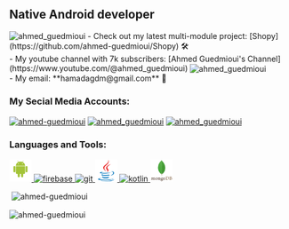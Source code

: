 ## Native Android developer

<p align="left">
<img src="https://www.91-cdn.com/hub/wp-content/uploads/2023/09/New-Android-logo-2023-1200x900.jpg"  alt="ahmed_guedmioui" height="50" width="80" />
- Check out my latest multi-module project: [Shopy](https://github.com/ahmed-guedmioui/Shopy) 🛠️<br>
- My youtube channel with 7k subscribers: [Ahmed Guedmioui's Channel](https://www.youtube.com/@ahmed_guedmioui) <img align="center" src="https://raw.githubusercontent.com/rahuldkjain/github-profile-readme-generator/master/src/images/icons/Social/youtube.svg" alt="ahmed_guedmioui" height="20" width="30" /><br>
- My email: **hamadagdm@gmail.com** 📩<br>
</p>

<h3 align="left">My Secial Media Accounts:</h3>
<p align="left">
<a href="https://linkedin.com/in/ahmed-guedmioui" target="blank"><img align="center" src="https://raw.githubusercontent.com/rahuldkjain/github-profile-readme-generator/master/src/images/icons/Social/linked-in-alt.svg" alt="ahmed-guedmioui" height="30" width="40" /></a>
<a href="https://instagram.com/ahmed_guedmioui" target="blank"><img align="center" src="https://raw.githubusercontent.com/rahuldkjain/github-profile-readme-generator/master/src/images/icons/Social/instagram.svg" alt="ahmed_guedmioui" height="30" width="40" /></a>
<a href="https://www.youtube.com/c/ahmed_guedmioui" target="blank"><img align="center" src="https://raw.githubusercontent.com/rahuldkjain/github-profile-readme-generator/master/src/images/icons/Social/youtube.svg" alt="ahmed_guedmioui" height="30" width="40" /></a>
</p>


<h3 align="left">Languages and Tools:</h3>
<p align="left"> <a href="https://developer.android.com" target="_blank" rel="noreferrer"> <img src="https://raw.githubusercontent.com/devicons/devicon/master/icons/android/android-original-wordmark.svg" alt="android" width="40" height="40"/> </a> <a href="https://firebase.google.com/" target="_blank" rel="noreferrer"> <img src="https://www.vectorlogo.zone/logos/firebase/firebase-icon.svg" alt="firebase" width="40" height="40"/> </a> <a href="https://git-scm.com/" target="_blank" rel="noreferrer"> <img src="https://www.vectorlogo.zone/logos/git-scm/git-scm-icon.svg" alt="git" width="40" height="40"/> </a> <a href="https://www.java.com" target="_blank" rel="noreferrer"> <img src="https://raw.githubusercontent.com/devicons/devicon/master/icons/java/java-original.svg" alt="java" width="40" height="40"/> </a> <a href="https://kotlinlang.org" target="_blank" rel="noreferrer"> <img src="https://www.vectorlogo.zone/logos/kotlinlang/kotlinlang-icon.svg" alt="kotlin" width="40" height="40"/> </a> <a href="https://www.mongodb.com/" target="_blank" rel="noreferrer"> <img src="https://raw.githubusercontent.com/devicons/devicon/master/icons/mongodb/mongodb-original-wordmark.svg" alt="mongodb" width="40" height="40"/> </a> </p>

<p>&nbsp;<img align="center" src="https://github-readme-stats.vercel.app/api?username=ahmed-guedmioui&show_icons=true&locale=en" alt="ahmed-guedmioui" /></p>

<p><img align="center" src="https://github-readme-streak-stats.herokuapp.com/?user=ahmed-guedmioui&" alt="ahmed-guedmioui" /></p>

